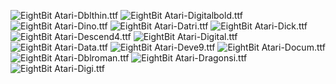![EightBit Atari-Dblthin.ttf](https://github.com/ChoccyHobNob/EightBit-Atari-Fonts/blob/master/D/EightBit%20Atari-Dblthin-sample.png "EightBit Atari-Dblthin.ttf") ![EightBit Atari-Digitalbold.ttf](https://github.com/ChoccyHobNob/EightBit-Atari-Fonts/blob/master/D/EightBit%20Atari-Digitalbold-sample.png "EightBit Atari-Digitalbold.ttf") ![EightBit Atari-Dino.ttf](https://github.com/ChoccyHobNob/EightBit-Atari-Fonts/blob/master/D/EightBit%20Atari-Dino-sample.png "EightBit Atari-Dino.ttf") ![EightBit Atari-Datri.ttf](https://github.com/ChoccyHobNob/EightBit-Atari-Fonts/blob/master/D/EightBit%20Atari-Datri-sample.png "EightBit Atari-Datri.ttf") ![EightBit Atari-Dick.ttf](https://github.com/ChoccyHobNob/EightBit-Atari-Fonts/blob/master/D/EightBit%20Atari-Dick-sample.png "EightBit Atari-Dick.ttf") ![EightBit Atari-Descend4.ttf](https://github.com/ChoccyHobNob/EightBit-Atari-Fonts/blob/master/D/EightBit%20Atari-Descend4-sample.png "EightBit Atari-Descend4.ttf") ![EightBit Atari-Digital.ttf](https://github.com/ChoccyHobNob/EightBit-Atari-Fonts/blob/master/D/EightBit%20Atari-Digital-sample.png "EightBit Atari-Digital.ttf") ![EightBit Atari-Data.ttf](https://github.com/ChoccyHobNob/EightBit-Atari-Fonts/blob/master/D/EightBit%20Atari-Data-sample.png "EightBit Atari-Data.ttf") ![EightBit Atari-Deve9.ttf](https://github.com/ChoccyHobNob/EightBit-Atari-Fonts/blob/master/D/EightBit%20Atari-Deve9-sample.png "EightBit Atari-Deve9.ttf") ![EightBit Atari-Docum.ttf](https://github.com/ChoccyHobNob/EightBit-Atari-Fonts/blob/master/D/EightBit%20Atari-Docum-sample.png "EightBit Atari-Docum.ttf") ![EightBit Atari-Dblroman.ttf](https://github.com/ChoccyHobNob/EightBit-Atari-Fonts/blob/master/D/EightBit%20Atari-Dblroman-sample.png "EightBit Atari-Dblroman.ttf") ![EightBit Atari-Dragonsi.ttf](https://github.com/ChoccyHobNob/EightBit-Atari-Fonts/blob/master/D/EightBit%20Atari-Dragonsi-sample.png "EightBit Atari-Dragonsi.ttf") ![EightBit Atari-Digi.ttf](https://github.com/ChoccyHobNob/EightBit-Atari-Fonts/blob/master/D/EightBit%20Atari-Digi-sample.png "EightBit Atari-Digi.ttf") 
